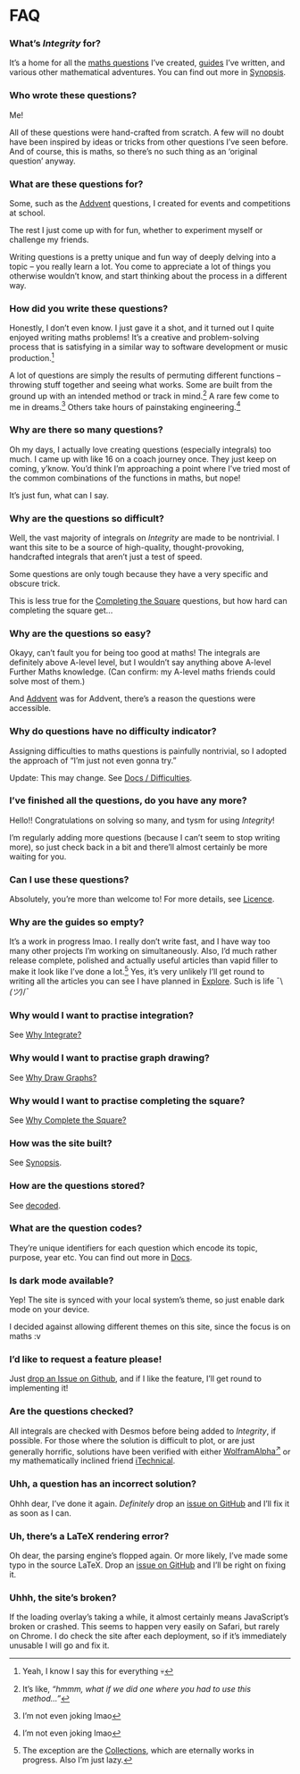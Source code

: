 # FAQ
<!-- #SQUARK live!
| dest = info/faq
| capt = Frequently Asked Questions
| desc = Frequently asked questions about Integrity
| date = 2025 June 26
-->

### What’s *Integrity* for?
It’s a home for all the [maths questions](questions/) I’ve created, [guides](guides/) I’ve written, and various other mathematical adventures. You can find out more in [Synopsis](synopsis.md).

### Who wrote these questions?
Me!

All of these questions were hand-crafted from scratch. A few will no doubt have been inspired by ideas or tricks from other questions I’ve seen before. And of course, this is maths, so there’s no such thing as an ‘original question’ anyway.

### What are these questions for?
Some, such as the [Addvent](questions/addvent/) questions, I created for events and competitions at school.

The rest I just come up with for fun, whether to experiment myself or challenge my friends.

Writing questions is a pretty unique and fun way of deeply delving into a topic – you really learn a lot. You come to appreciate a lot of things you otherwise wouldn’t know, and start thinking about the process in a different way.

### How did you write these questions?
Honestly, I don’t even know. I just gave it a shot, and it turned out I quite enjoyed writing maths problems! It’s a creative and problem-solving process that is satisfying in a similar way to software development or music production.[^similar]

[^similar]: Yeah, I know I say this for everything 💀

A lot of questions are simply the results of permuting different functions – throwing stuff together and seeing what works. Some are built from the ground up with an intended method or track in mind.[^trick] A rare few come to me in dreams.[^dreams] Others take hours of painstaking engineering.[^dreams]

[^trick]: It’s like, *“hmmm, what if we did one where you had to use this method...”*
[^dreams]: I’m not even joking lmao
[^alt-sol]: Only for someone to cheese it with a far simpler solution which I unknowingly created, naturally.

### Why are there so many questions?
Oh my days, I actually love creating questions (especially integrals) too much. I came up with like 16 on a coach journey once. They just keep on coming, y’know. You’d think I’m approaching a point where I’ve tried most of the common combinations of the functions in maths, but nope!

It’s just fun, what can I say.

### Why are the questions so difficult?
Well, the vast majority of integrals on *Integrity* are made to be nontrivial. I want this site to be a source of high-quality, thought-provoking, handcrafted integrals that aren’t just a test of speed.

Some questions are only tough because they have a very specific and obscure trick.

This is less true for the [Completing the Square](questions/complete-square/) questions, but how hard can completing the square get...

### Why are the questions so easy?
Okayy, can’t fault you for being too good at maths! The integrals are definitely above A-level level, but I wouldn’t say anything above A-level Further Maths knowledge. (Can confirm: my A-level maths friends could solve most of them.)

And [Addvent](questions/addvent/) was for Addvent, there’s a reason the questions were accessible.

### Why do questions have no difficulty indicator?
Assigning difficulties to maths questions is painfully nontrivial, so I adopted the approach of “I’m just not even gonna try.”

Update: This may change. See [Docs / Difficulties](https://sup2point0.github.io/integrity/docs/difficulties).

### I’ve finished all the questions, do you have any more?
Hello!! Congratulations on solving so many, and tysm for using *Integrity*!

I’m regularly adding more questions (because I can’t seem to stop writing more), so just check back in a bit and there’ll almost certainly be more waiting for you.

### Can I use these questions?
Absolutely, you’re more than welcome to! For more details, see [Licence](https://sup2point0.github.io/integrity/info/licence).

### Why are the guides so empty?
It’s a work in progress lmao. I really don’t write fast, and I have way too many other projects I’m working on simultaneously. Also, I’d much rather release complete, polished and actually useful articles than vapid filler to make it look like I’ve done a lot.[^lot] Yes, it’s very unlikely I’ll get round to writing all the articles you can see I have planned in [Explore](https://sup2point0.github.io/integrity/explore). Such is life ¯\\_(ツ)_/¯

[^lot]: The exception are the [Collections](../guides/integrals/collections), which are eternally works in progress. Also I’m just lazy.

### Why would I want to practise integration?
See [Why Integrate?](guides/integrals/why.md)

### Why would I want to practise graph drawing?
See [Why Draw Graphs?](guides/graph-drawing/why.md)

### Why would I want to practise completing the square?
See [Why Complete the Square?](guides/complete-square/why.md)

### How was the site built?
See [Synopsis](synopsis.md).

### How are the questions stored?
See [decoded](edu.md).

### What are the question codes?
They’re unique identifiers for each question which encode its topic, purpose, year etc. You can find out more in [Docs](docs/shards.md).

### Is dark mode available?
Yep! The site is synced with your local system’s theme, so just enable dark mode on your device.

I decided against allowing different themes on this site, since the focus is on maths :v

### I’d like to request a feature please!
Just [drop an Issue on Github](https://github.com/Sup2point0/integrity/issues), and if I like the feature, I’ll get round to implementing it!

### Are the questions checked?
All integrals are checked with Desmos before being added to *Integrity*, if possible. For those where the solution is difficult to plot, or are just generally horrific, solutions have been verified with either [WolframAlpha<sup>↗</sup>](https://www.wolframalpha.com/) or my mathematically inclined friend [iTechnical](https://github.com/itechnicals).

### Uhh, a question has an incorrect solution?
Ohhh dear, I’ve done it again. *Definitely* drop an [issue on GitHub](https://github.com/Sup2point0/integrity/issues) and I’ll fix it as soon as I can.

### Uh, there’s a LaTeX rendering error?
Oh dear, the parsing engine’s flopped again. Or more likely, I’ve made some typo in the source LaTeX. Drop an [issue on GitHub](https://github.com/Sup2point0/integrity/issues) and I’ll be right on fixing it.

### Uhhh, the site’s broken?
If the loading overlay’s taking a while, it almost certainly means JavaScript’s broken or crashed. This seems to happen very easily on Safari, but rarely on Chrome. I do check the site after each deployment, so if it’s immediately unusable I will go and fix it.

